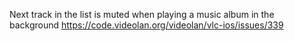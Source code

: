 Next track in the list is muted when playing a music album in the background https://code.videolan.org/videolan/vlc-ios/issues/339
